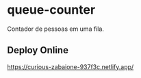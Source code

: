# queue-counter
Contador de pessoas em uma fila.

## Deploy Online
https://curious-zabaione-937f3c.netlify.app/

